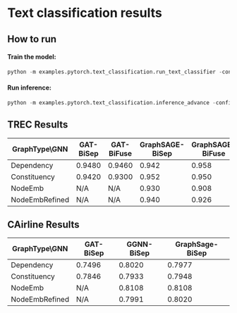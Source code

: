 Text classification results
============

How to run
----------



#### Train the model:
```python
python -m examples.pytorch.text_classification.run_text_classifier -config examples/pytorch/text_classification/config/trec/XYZ.yaml
```

#### Run inference:
```python
python -m examples.pytorch.text_classification.inference_advance -config examples/pytorch/text_classification/config/trec/XYZ.yaml
```






TREC Results
-------


| GraphType\GNN  |   GAT-BiSep   |   GAT-BiFuse  |  GraphSAGE-BiSep    | GraphSAGE-BiFuse   |  GGNN-BiSep   | GGNN-BiFuse   | 
| -------------  | ------------- | --------------| ------------------- | -----------------  |-------------- | ------------- |  
| Dependency     |     0.9480    |   0.9460      |         0.942       |      0.958         |      0.954    |     0.9440    |
| Constituency   |     0.9420    |   0.9300      |         0.952       |      0.950         |      0.952    |     0.9400    |
| NodeEmb        |      N/A      |    N/A        |         0.930       |      0.908         |               |               |
| NodeEmbRefined |      N/A      |    N/A        |         0.940       |      0.926         |               |               |



CAirline Results
-------


| GraphType\GNN  |  GAT-BiSep   |  GGNN-BiSep   |GraphSage-BiSep| 
| -------------- | ------------ | ------------- |---------------|
| Dependency     | 0.7496       | 0.8020        | 0.7977        |
| Constituency   | 0.7846       | 0.7933        | 0.7948        |
| NodeEmb        | N/A          | 0.8108        | 0.8108        |
| NodeEmbRefined | N/A          | 0.7991        | 0.8020        |

